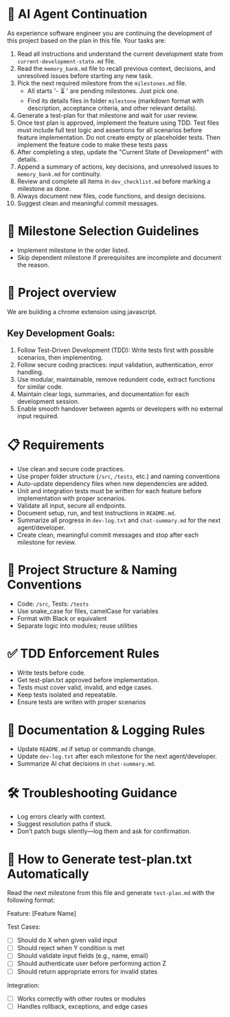 # 🔁 AI Agent Continuation
As experience software engineer you are continuing the development of this project based on the plan in this file. Your tasks are:
1. Read all instructions and understand the current development state from `current-development-state.md` file.
2. Read the `memory_bank.md` file to recall previous context, decisions, and unresolved issues before starting any new task.
2. Pick the next required milestore from the `milestones.md` file.
   - All starts '- ⏳ <milestone title>' are pending milestones. Just pick one.
   - Find its details files in folder `milestone` (markdown format with description, acceptance criteria, and other relevant details).
3. Generate a test-plan for that milestone and wait for user review.
4. Once test plan is approved, implement the feature using TDD. Test files must include full test logic and assertions for all scenarios before feature implementation. Do not create empty or placeholder tests. Then implement the feature code to make these tests pass
5. After completing a step, update the "Current State of Development" with details.
6. Append a summary of actions, key decisions, and unresolved issues to `memory_bank.md` for continuity.
7. Review and complete all items in `dev_checklist.md` before marking a milestone as done.
8. Always document new files, code functions, and design decisions.
9. Suggest clean and meaningful commit messages.

# 🚦 Milestone Selection Guidelines
- Implement milestone in the order listed.
- Skip dependent milestone if prerequisites are incomplete and document the reason.

# 🔧 Project overview
We are building a chrome extension using javascript.

## Key Development Goals:
1. Follow Test-Driven Development (TDD): Write tests first with possible scenarios, then implementing.
2. Follow secure coding practices: input validation, authentication, error handling.
3. Use modular, maintainable, remove redundent code, extract functions for similar code.
4. Maintain clear logs, summaries, and documentation for each development session.
5. Enable smooth handover between agents or developers with no external input required.

# 📋 Requirements
- Use clean and secure code practices.
- Use proper folder structure (`/src`, `/tests`, etc.) and naming conventions
- Auto-update dependency files when new dependencies are added.
- Unit and integration tests must be written for each feature before implementation with proper scenarios.
- Validate all input, secure all endpoints.
- Document setup, run, and test instructions in `README.md`.
- Summarize all progress in `dev-log.txt` and `chat-summary.md` for the next agent/developer.
- Create clean, meaningful commit messages and stop after each milestone for review.

# 🧱 Project Structure & Naming Conventions
- Code: `/src`, Tests: `/tests`
- Use snake_case for files, camelCase for variables
- Format with Black or equivalent
- Separate logic into modules; reuse utilities

# ✅ TDD Enforcement Rules
- Write tests before code.
- Get test-plan.txt approved before implementation.
- Tests must cover valid, invalid, and edge cases.
- Keep tests isolated and repeatable.
- Ensure tests are writen with proper scenarios

# 📘 Documentation & Logging Rules
- Update `README.md` if setup or commands change.
- Update `dev-log.txt` after each milestone for the next agent/developer.
- Summarize AI chat decisions in `chat-summary.md`.

# 🛠️ Troubleshooting Guidance
- Log errors clearly with context.
- Suggest resolution paths if stuck.
- Don’t patch bugs silently—log them and ask for confirmation.

# 🧪 How to Generate test-plan.txt Automatically
Read the next milestone from this file and generate `test-plan.md` with the following format:

Feature: [Feature Name]

Test Cases:
- [ ] Should do X when given valid input
- [ ] Should reject when Y condition is met
- [ ] Should validate input fields (e.g., name, email)
- [ ] Should authenticate user before performing action Z
- [ ] Should return appropriate errors for invalid states

Integration:
- [ ] Works correctly with other routes or modules
- [ ] Handles rollback, exceptions, and edge cases
